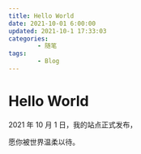 ```yaml
---
title: Hello World
date: 2021-10-01 6:00:00
updated: 2021-10-1 17:33:03
categories:
        - 随笔
tags:
        - Blog
---
```


# Hello World

2021 年 10 月 1 日，我的站点正式发布，

愿你被世界温柔以待。

